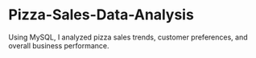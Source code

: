 # Pizza-Sales-Data-Analysis
Using MySQL, I analyzed pizza sales trends, customer preferences, and overall business performance.
